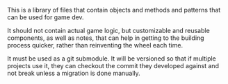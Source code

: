 This is a library of files that contain objects and methods and patterns that can be used for game dev.

It should not contain actual game logic, but customizable and reusable components, as well as notes, that can help in getting to the building process quicker, rather than reinventing the wheel each time.

It must be used as a git submodule. It will be versioned so that if multiple projects use it, they can checkout the commit they developed against and not break unless a migration is done manually.